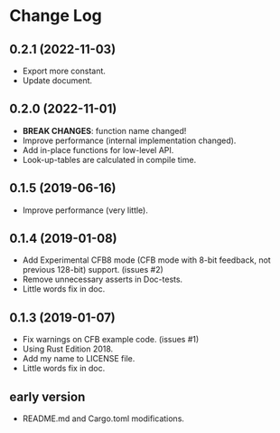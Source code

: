 #  Change Log

## 0.2.1 (2022-11-03)
* Export more constant.
* Update document.

## 0.2.0 (2022-11-01)
* **BREAK CHANGES**: function name changed!
* Improve performance (internal implementation changed).
* Add in-place functions for low-level API.
* Look-up-tables are calculated in compile time.

## 0.1.5 (2019-06-16)
* Improve performance (very little).

## 0.1.4 (2019-01-08)
* Add Experimental CFB8 mode (CFB mode with 8-bit feedback, not previous 128-bit) support. (issues #2)
* Remove unnecessary asserts in Doc-tests.
* Little words fix in doc.

## 0.1.3 (2019-01-07)
* Fix warnings on CFB example code. (issues #1)
* Using Rust Edition 2018.
* Add my name to LICENSE file.
* Little words fix in doc.

## early version
* README.md and Cargo.toml modifications.

